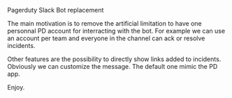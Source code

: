 Pagerduty Slack Bot replacement

The main motivation is to remove the artificial limitation to have one personnal PD account for interracting with the bot. For example we can use an
account per team and everyone in the channel can ack or resolve incidents.

Other features are the possibility to directly show links added to incidents. Obviously we can customize the message. The default one mimic the PD app.

Enjoy.
